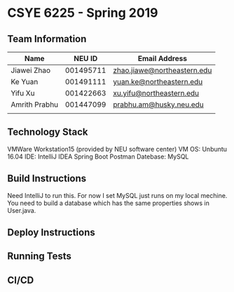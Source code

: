 # CSYE 6225 - Spring 2019

## Team Information

| Name | NEU ID | Email Address |
| --- | --- | --- |
|Jiawei Zhao|001495711|zhao.jiawe@northeastern.edu|
|Ke Yuan|001491111|yuan.ke@northeastern.edu|
|Yifu Xu|001422663|xu.yifu@northeastern.edu|
|Amrith Prabhu|001447099|prabhu.am@husky.neu.edu|
| | | |



## Technology Stack
VMWare Workstation15 (provided by NEU software center)
VM OS: Unbuntu 16.04
IDE: IntelliJ IDEA
Spring Boot
Postman
Datebase: MySQL

## Build Instructions
Need IntelliJ to run this. For now I set MySQL just runs on my local mechine.
You need to build a database which has the same properties shows in User.java.

## Deploy Instructions


## Running Tests


## CI/CD


